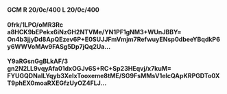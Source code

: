 #### GCM R 20/0c/400 L 20/0c/400
**0frk/1LPO/oMR3Rc**<br/>**a8HCK9bEPekx6iNzGH2NTVMe/YN1PF1gNM3+WUnJBBY=**<br/>**On4b3jjyDd8ApQEzev6P+E0SUJJFmVmjm7RefwuyENsp0dbeeYBqdkP6y6WWVoMAv9FASg5Dp7jQq2Ua...**<br/><br/>
**Y9aRGsnGgBLkAF/3**<br/>**gn2N2LL9vqyAfa01dxOGJv6S+RC+Sp23HEqvj/x7kuM=**<br/>**FYUGQDNalLYqyb3XeIxTooxeme8tME/SG9FsMMsV1elcQApKRPGDTo0XT9phEX0moaRXEGfzUyOZ4FLJ...**